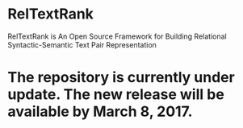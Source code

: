 # RelTextRank
RelTextRank is An Open Source Framework for Building Relational Syntactic-Semantic Text Pair Representation

# The repository is currently under update. The new release will be available by March 8, 2017.
